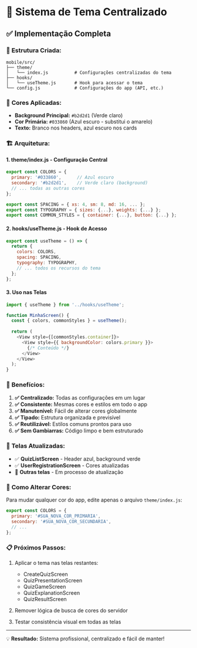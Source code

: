 # 🎨 Sistema de Tema Centralizado

## ✅ Implementação Completa

### 📁 **Estrutura Criada:**

```
mobile/src/
├── theme/
│   └── index.js          # Configurações centralizadas do tema
├── hooks/
│   └── useTheme.js       # Hook para acessar o tema
└── config.js             # Configurações do app (API, etc.)
```

### 🎨 **Cores Aplicadas:**

- **Background Principal:** `#b2d2d1` (Verde claro)
- **Cor Primária:** `#033860` (Azul escuro - substitui o amarelo)
- **Texto:** Branco nos headers, azul escuro nos cards

### 🏗️ **Arquitetura:**

#### 1. **theme/index.js** - Configuração Central
```javascript
export const COLORS = {
  primary: '#033860',      // Azul escuro
  secondary: '#b2d2d1',    // Verde claro (background)
  // ... todas as outras cores
};

export const SPACING = { xs: 4, sm: 8, md: 16, ... };
export const TYPOGRAPHY = { sizes: {...}, weights: {...} };
export const COMMON_STYLES = { container: {...}, button: {...} };
```

#### 2. **hooks/useTheme.js** - Hook de Acesso
```javascript
export const useTheme = () => {
  return {
    colors: COLORS,
    spacing: SPACING,
    typography: TYPOGRAPHY,
    // ... todos os recursos do tema
  };
};
```

#### 3. **Uso nas Telas**
```javascript
import { useTheme } from '../hooks/useTheme';

function MinhaScreen() {
  const { colors, commonStyles } = useTheme();
  
  return (
    <View style={[commonStyles.container]}>
      <View style={{ backgroundColor: colors.primary }}>
        {/* Conteúdo */}
      </View>
    </View>
  );
}
```

### 🔧 **Benefícios:**

1. **✅ Centralizado:** Todas as configurações em um lugar
2. **✅ Consistente:** Mesmas cores e estilos em todo o app
3. **✅ Manutenível:** Fácil de alterar cores globalmente
4. **✅ Tipado:** Estrutura organizada e previsível
5. **✅ Reutilizável:** Estilos comuns prontos para uso
6. **✅ Sem Gambiarras:** Código limpo e bem estruturado

### 📱 **Telas Atualizadas:**

- ✅ **QuizListScreen** - Header azul, background verde
- ✅ **UserRegistrationScreen** - Cores atualizadas
- 🔄 **Outras telas** - Em processo de atualização

### 🎯 **Como Alterar Cores:**

Para mudar qualquer cor do app, edite apenas o arquivo `theme/index.js`:

```javascript
export const COLORS = {
  primary: '#SUA_NOVA_COR_PRIMARIA',
  secondary: '#SUA_NOVA_COR_SECUNDARIA',
  // ...
};
```

### 📋 **Próximos Passos:**

1. Aplicar o tema nas telas restantes:
   - CreateQuizScreen
   - QuizPresentationScreen
   - QuizGameScreen
   - QuizExplanationScreen
   - QuizResultScreen

2. Remover lógica de busca de cores do servidor
3. Testar consistência visual em todas as telas

---

💡 **Resultado:** Sistema profissional, centralizado e fácil de manter!